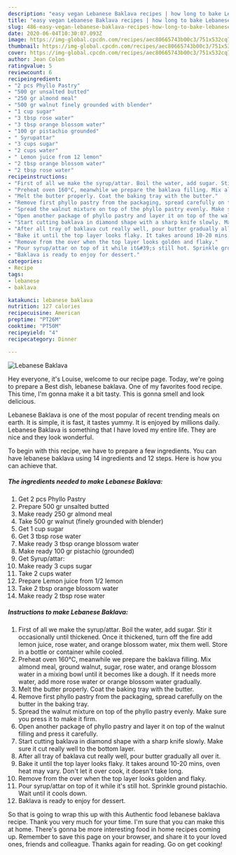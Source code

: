 ```yaml
---
description: "easy vegan Lebanese Baklava recipes | how long to bake Lebanese Baklava"
title: "easy vegan Lebanese Baklava recipes | how long to bake Lebanese Baklava"
slug: 486-easy-vegan-lebanese-baklava-recipes-how-long-to-bake-lebanese-baklava
date: 2020-06-04T10:30:07.093Z
image: https://img-global.cpcdn.com/recipes/aec80665743b00c3/751x532cq70/lebanese-baklava-recipe-main-photo.jpg
thumbnail: https://img-global.cpcdn.com/recipes/aec80665743b00c3/751x532cq70/lebanese-baklava-recipe-main-photo.jpg
cover: https://img-global.cpcdn.com/recipes/aec80665743b00c3/751x532cq70/lebanese-baklava-recipe-main-photo.jpg
author: Jean Colon
ratingvalue: 5
reviewcount: 6
recipeingredient:
- "2 pcs Phyllo Pastry"
- "500 gr unsalted butted"
- "250 gr almond meal"
- "500 gr walnut finely grounded with blender"
- "1 cup sugar"
- "3 tbsp rose water"
- "3 tbsp orange blossom water"
- "100 gr pistachio grounded"
- " Syrupattar"
- "3 cups sugar"
- "2 cups water"
- " Lemon juice from 12 lemon"
- "2 tbsp orange blossom water"
- "2 tbsp rose water"
recipeinstructions:
- "First of all we make the syrup/attar. Boil the water, add sugar. Stir it occasionally until thickened. Once it thickened, turn off the fire add lemon juice, rose water, and orange blossom water, mix them well. Store in a bottle or container while cooled."
- "Preheat oven 160°C, meanwhile we prepare the baklava filling. Mix almond meal, ground walnut, sugar, rose water, and orange blossom water in a mixing bowl until it becomes like a dough. If it needs more water, add more rose water or orange blossom water gradually."
- "Melt the butter properly. Coat the baking tray with the butter."
- "Remove first phyllo pastry from the packaging, spread carefully on the butter in the baking tray."
- "Spread the walnut mixture on top of the phyllo pastry evenly. Make sure you press it to make it firm."
- "Open another package of phyllo pastry and layer it on top of the walnut filling and press it carefully."
- "Start cutting baklava in diamond shape with a sharp knife slowly. Make sure it cut really well to the bottom layer."
- "After all tray of baklava cut really well, pour butter gradually all over it."
- "Bake it until the top layer looks flaky. It takes around 10-20 mins, oven heat may vary. Don&#39;t let it over cook, it doesn&#39;t take long."
- "Remove from the over when the top layer looks golden and flaky."
- "Pour syrup/attar on top of it while it&#39;s still hot. Sprinkle ground pistachio. Wait until it cools down."
- "Baklava is ready to enjoy for dessert."
categories:
- Recipe
tags:
- lebanese
- baklava

katakunci: lebanese baklava 
nutrition: 127 calories
recipecuisine: American
preptime: "PT26M"
cooktime: "PT50M"
recipeyield: "4"
recipecategory: Dinner

---
```



![Lebanese Baklava](https://img-global.cpcdn.com/recipes/aec80665743b00c3/751x532cq70/lebanese-baklava-recipe-main-photo.jpg)

Hey everyone, it's Louise, welcome to our recipe page. Today, we're going to prepare a Best dish, lebanese baklava. One of my favorites food recipe. This time, I'm gonna make it a bit tasty. This is gonna smell and look delicious.

Lebanese Baklava is one of the most popular of recent trending meals on earth. It is simple, it is fast, it tastes yummy. It is enjoyed by millions daily. Lebanese Baklava is something that I have loved my entire life. They are nice and they look wonderful.




To begin with this recipe, we have to prepare a few ingredients. You can have lebanese baklava using 14 ingredients and 12 steps. Here is how you can achieve that.

<!--inarticleads1-->

##### The ingredients needed to make Lebanese Baklava:

1. Get 2 pcs Phyllo Pastry
1. Prepare 500 gr unsalted butted
1. Make ready 250 gr almond meal
1. Take 500 gr walnut (finely grounded with blender)
1. Get 1 cup sugar
1. Get 3 tbsp rose water
1. Make ready 3 tbsp orange blossom water
1. Make ready 100 gr pistachio (grounded)
1. Get  Syrup/attar:
1. Make ready 3 cups sugar
1. Take 2 cups water
1. Prepare  Lemon juice from 1/2 lemon
1. Take 2 tbsp orange blossom water
1. Make ready 2 tbsp rose water




<!--inarticleads2-->

##### Instructions to make Lebanese Baklava:

1. First of all we make the syrup/attar. Boil the water, add sugar. Stir it occasionally until thickened. Once it thickened, turn off the fire add lemon juice, rose water, and orange blossom water, mix them well. Store in a bottle or container while cooled.
1. Preheat oven 160°C, meanwhile we prepare the baklava filling. Mix almond meal, ground walnut, sugar, rose water, and orange blossom water in a mixing bowl until it becomes like a dough. If it needs more water, add more rose water or orange blossom water gradually.
1. Melt the butter properly. Coat the baking tray with the butter.
1. Remove first phyllo pastry from the packaging, spread carefully on the butter in the baking tray.
1. Spread the walnut mixture on top of the phyllo pastry evenly. Make sure you press it to make it firm.
1. Open another package of phyllo pastry and layer it on top of the walnut filling and press it carefully.
1. Start cutting baklava in diamond shape with a sharp knife slowly. Make sure it cut really well to the bottom layer.
1. After all tray of baklava cut really well, pour butter gradually all over it.
1. Bake it until the top layer looks flaky. It takes around 10-20 mins, oven heat may vary. Don&#39;t let it over cook, it doesn&#39;t take long.
1. Remove from the over when the top layer looks golden and flaky.
1. Pour syrup/attar on top of it while it&#39;s still hot. Sprinkle ground pistachio. Wait until it cools down.
1. Baklava is ready to enjoy for dessert.




So that is going to wrap this up with this Authentic food lebanese baklava recipe. Thank you very much for your time. I'm sure that you can make this at home. There's gonna be more interesting food in home recipes coming up. Remember to save this page on your browser, and share it to your loved ones, friends and colleague. Thanks again for reading. Go on get cooking!
